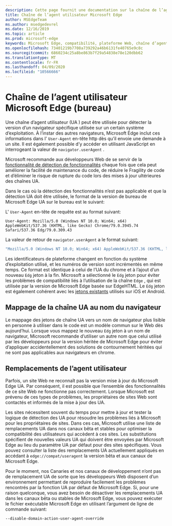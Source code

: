 ```yaml
---
description: Cette page fournit une documentation sur la chaîne de l’agent utilisateur Microsoft Edge
title: Chaîne de l’agent utilisateur Microsoft Edge
author: MSEdgeTeam
ms.author: msedgedevrel
ms.date: 12/16/2019
ms.topic: article
ms.prod: microsoft-edge
keywords: Microsoft Edge, compatibilité, plateforme Web, chaîne d’agent utilisateur, chaîne UA, substitutions UA
ms.openlocfilehash: 73401219b7708a739292a46b6131fe40765e9c8c
ms.sourcegitcommit: 6860234c25a8be863b7f29a54838e78e120dbb62
ms.translationtype: MT
ms.contentlocale: fr-FR
ms.lasthandoff: 04/09/2020
ms.locfileid: "10566666"
---
```

# Chaîne de l’agent utilisateur Microsoft Edge (bureau)  

Une chaîne d’agent utilisateur \(UA \) peut être utilisée pour détecter la version d’un navigateur spécifique utilisée sur un certain système d’exploitation.  À l’instar des autres navigateurs, Microsoft Edge inclut ces informations dans l' `User-Agent` en-tête http dès qu’il envoie une demande à un site.  Il est également possible d’y accéder en utilisant JavaScript en interrogeant la valeur de `navigator.userAgent` .  

Microsoft recommande aux développeurs Web de se servir de la [fonctionnalité de détection de fonctionnalités](https://developer.mozilla.org/docs/Learn/Tools_and_testing/Cross_browser_testing/Feature_detection) chaque fois que cela peut améliorer la facilité de maintenance du code, de réduire le Fragility de code et d’éliminer le risque de rupture du code lors des mises à jour ultérieures des chaînes UA.  

Dans le cas où la détection des fonctionnalités n’est pas applicable et que la détection UA doit être utilisée, le format de la version de bureau de Microsoft Edge UA sur le bureau est le suivant:

L' `User-Agent` en-tête de requête est au format suivant:

```http
User-Agent: Mozilla/5.0 (Windows NT 10.0; Win64; x64) AppleWebKit/537.36 (KHTML, like Gecko) Chrome/79.0.3945.74 Safari/537.36 Edg/79.0.309.43
``` 

La valeur de retour de `navigator.userAgent` a le format suivant:

```javascript
"Mozilla/5.0 (Windows NT 10.0; Win64; x64) AppleWebKit/537.36 (KHTML, like Gecko) Chrome/79.0.3945.74 Safari/537.36 Edg/79.0.309.43"
```  

Les identificateurs de plateforme changent en fonction du système d’exploitation utilisé, et les numéros de version sont incrémentés en même temps.  Ce format est identique à celui de l’UA du chrome et à l’ajout d’un nouveau `Edg` jeton à la fin.  Microsoft a sélectionné le `Edg` jeton pour éviter les problèmes de compatibilité liés à l’utilisation de la chaîne `Edge` , qui est utilisée par la version de Microsoft Edge basée sur EdgeHTML.  Le `Edg` jeton est également cohérent avec les [jetons existants](https://blogs.windows.com/msedgedev/2017/10/05/microsoft-edge-ios-android-developer/) utilisés sur iOS et Android.

## Mappage de la chaîne UA au nom du navigateur
Le mappage des jetons de chaîne UA vers un nom de navigateur plus lisible en personne à utiliser dans le code est un modèle commun sur le Web dès aujourd’hui. Lorsque vous mappez le nouveau `Edg` jeton à un nom de navigateur, Microsoft recommande d’utiliser un autre nom que celui utilisé par les développeurs pour la version héritée de Microsoft Edge pour éviter d’appliquer accidentellement des solutions de contournement héritées qui ne sont pas applicables aux navigateurs en chrome.

## Remplacements de l’agent utilisateur  

Parfois, un site Web ne reconnaît pas la version mise à jour du Microsoft Edge UA.  Par conséquent, il est possible que l’ensemble des fonctionnalités de ce site Web ne fonctionne pas correctement.  Lorsque Microsoft est prévenu de ces types de problèmes, les propriétaires de sites Web sont contactés et informés de la mise à jour des UA.  

Les sites nécessitent souvent du temps pour mettre à jour et tester la logique de détection des UA pour résoudre les problèmes liés à Microsoft pour les propriétaires de sites.  Dans ces cas, Microsoft utilise une liste de remplacements UA dans nos canaux bêta et stables pour optimiser la compatibilité des utilisateurs qui accèdent à ces sites.  Les substitutions spécifient de nouvelles valeurs UA qui doivent être envoyées par Microsoft Edge au lieu du paramètre UA par défaut pour des sites spécifiques.  Vous pouvez consulter la liste des remplacements UA actuellement appliqués en accédant à `edge://compat/useragent` la version bêta et aux canaux de Microsoft Edge. 

Pour le moment, nos Canaries et nos canaux de développement n’ont pas de remplacement UA de sorte que les développeurs Web disposent d’un environnement permettant de reproduire facilement les problèmes rencontrés par la fonction UA par défaut de Microsoft Edge.  Si, pour une raison quelconque, vous avez besoin de désactiver les remplacements UA dans les canaux bêta ou stables de Microsoft Edge, vous pouvez exécuter le fichier exécutable Microsoft Edge en utilisant l’argument de ligne de commande suivant:  

```shell
--disable-domain-action-user-agent-override
```  
